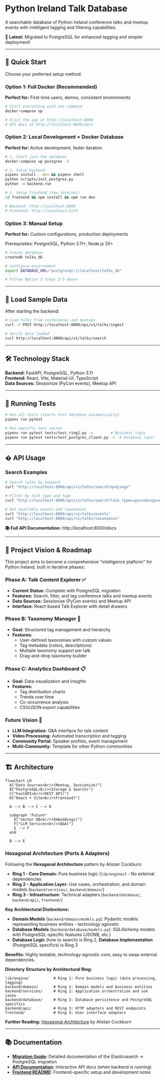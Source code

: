 # Python Ireland Talk Database

A searchable database of Python Ireland conference talks and meetup events with intelligent tagging and filtering capabilities.

**🚀 Latest:** Migrated to PostgreSQL for enhanced tagging and simpler deployment!

---

## 🚀 Quick Start

Choose your preferred setup method:

### Option 1: Full Docker (Recommended)

**Perfect for:** First-time users, demos, consistent environments

```bash
# Start everything with one command
docker-compose up

# Visit the app at http://localhost:8000
# API docs at http://localhost:8000/docs
```

### Option 2: Local Development + Docker Database

**Perfect for:** Active development, faster iteration

```bash
# 1. Start just the database
docker-compose up postgres -d

# 2. Setup backend
pipenv install --dev && pipenv shell
python scripts/init_postgres.py
python -m backend.run

# 3. Setup frontend (new terminal)
cd frontend && npm install && npm run dev

# Backend: http://localhost:8000
# Frontend: http://localhost:5173
```

### Option 3: Manual Setup

**Perfect for:** Custom configurations, production deployments

Prerequisites: PostgreSQL, Python 3.11+, Node.js 20+

```bash
# Create database
createdb talks_db

# Configure environment
export DATABASE_URL="postgresql://localhost/talks_db"

# Follow Option 2 steps 2-3 above
```

---

## 🎯 Load Sample Data

After starting the backend:

```bash
# Load talks from conferences and meetups
curl -X POST http://localhost:8000/api/v1/talks/ingest

# Verify data loaded
curl http://localhost:8000/api/v1/talks/search
```

---

## 🛠 Technology Stack

**Backend:** FastAPI, PostgreSQL, Python 3.11  
**Frontend:** React, Vite, Material-UI, TypeScript  
**Data Sources:** Sessionize (PyCon events), Meetup API

---

## 🧪 Running Tests

```bash
# Run all tests (starts test database automatically)
pipenv run pytest

# Run specific test suites
pipenv run pytest tests/test_ring1.py -v        # Business logic
pipenv run pytest tests/test_postgres_client.py -v  # Database layer
```

---

## � API Usage

### Search Examples

```bash
# Search talks by keyword
curl "http://localhost:8000/api/v1/talks/search?q=django"

# Filter by talk type and tags
curl "http://localhost:8000/api/v1/talks/search?talk_types=pycon&tags=web"

# Get available events and taxonomies
curl "http://localhost:8000/api/v1/talks/events"
curl "http://localhost:8000/api/v1/talks/taxonomies"
```

**📚 Full API Documentation:** http://localhost:8000/docs

---

## 🎯 Project Vision & Roadmap

This project aims to become a comprehensive "intelligence platform" for Python Ireland, built in iterative phases:

### Phase A: Talk Content Explorer ✅

- **Current Status:** Complete with PostgreSQL migration
- **Features:** Search, filter, and tag conference talks and meetup events
- **Data Sources:** Sessionize (PyCon events) and Meetup API
- **Interface:** React-based Talk Explorer with detail drawers

### Phase B: Taxonomy Manager 🚧

- **Goal:** Structured tag management and hierarchy
- **Features:**
  - User-defined taxonomies with custom values
  - Tag metadata (colors, descriptions)
  - Multiple taxonomy support per talk
  - Drag-and-drop taxonomy builder

### Phase C: Analytics Dashboard 📋

- **Goal:** Data visualization and insights
- **Features:**
  - Tag distribution charts
  - Trends over time
  - Co-occurrence analysis
  - CSV/JSON export capabilities

### Future Vision 🚀

- **LLM Integration:** Q&A interface for talk content
- **Video Processing:** Automated transcription and tagging
- **Community Portal:** Speaker profiles, event management
- **Multi-Community:** Template for other Python communities

---

## 🏗️ Architecture

```mermaid
flowchart LR
  A["Data Sources<br/>(Meetup, Sessionize)"]
  B["PostgreSQL<br/>(Storage & Search)"]
  C["FastAPI<br/>(REST API)"]
  D["React + Vite<br/>(Frontend)"]

  A --> B --> C --> D

  subgraph "Future"
    E["Vector DB<br/>(Embeddings)"]
    F["LLM Services<br/>(Q&A)"]
    E --> F
  end

  B --> E
```

### Hexagonal Architecture (Ports & Adapters)

Following the **Hexagonal Architecture** pattern by Alistair Cockburn:

- **Ring 1 - Core Domain:** Pure business logic (`lib/engine/`) - No external dependencies
- **Ring 2 - Application Layer:** Use cases, orchestration, and domain models (`backend/services/`, `backend/domain/`)
- **Ring 3 - Infrastructure:** Technical adapters (`backend/database/`, `backend/api/`, `frontend/`)

**Key Architectural Distinctions:**

- **Domain Models** (`backend/domain/models.py`): Pydantic models representing business entities - technology agnostic
- **Database Models** (`backend/database/models.py`): SQLAlchemy models with PostgreSQL-specific features (JSONB, etc.)
- **Database Logic** (how to search) is Ring 2, **Database Implementation** (PostgreSQL specifics) is Ring 3

**Benefits:** Highly testable, technology-agnostic core, easy to swap external dependencies.

**Directory Structure by Architectural Ring:**

```
lib/engine/           # Ring 1: Pure business logic (data processing, tagging)
backend/domain/       # Ring 2: Domain models and business entities
backend/services/     # Ring 2: Application orchestration and use cases
backend/database/     # Ring 3: Database persistence and PostgreSQL specifics
backend/api/          # Ring 3: HTTP adapters and REST endpoints
frontend/             # Ring 3: User interface adapters
```

**Further Reading:** [Hexagonal Architecture](https://alistair.cockburn.us/hexagonal-architecture/) by Alistair Cockburn

---

## 📚 Documentation

- **[Migration Guide](MIGRATION.md):** Detailed documentation of the Elasticsearch → PostgreSQL migration
- **[API Documentation](http://localhost:8000/docs):** Interactive API docs (when backend is running)
- **[Frontend README](frontend/README.md):** Frontend-specific setup and development notes
